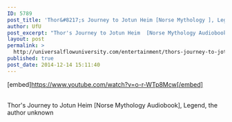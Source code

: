 ```yaml
---
ID: 5789
post_title: 'Thor&#8217;s Journey to Jotun Heim [Norse Mythology ], Legend'
author: UfU
post_excerpt: "Thor's Journey to Jotun Heim  [Norse Mythology Audiobook], Legend, the author unknown"
layout: post
permalink: >
  http://universalflowuniversity.com/entertainment/thors-journey-to-jotun-heim-norse-mythology-legend/
published: true
post_date: 2014-12-14 15:11:40
---
```

[embed]https://www.youtube.com/watch?v=o-r-WTp8Mcw[/embed]</br></br>
<p>Thor's Journey to Jotun Heim  [Norse Mythology Audiobook], Legend, the author unknown</p>